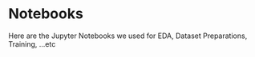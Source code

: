 # Notebooks

Here are the Jupyter Notebooks we used for EDA, Dataset Preparations, Training, ...etc
